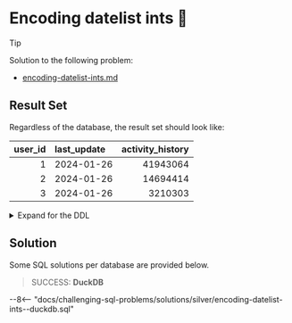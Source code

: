 # Encoding datelist ints 🔐

> [!TIP]
>
> Solution to the following problem:
>
> - [encoding-datelist-ints.md](../../problems/silver/encoding-datelist-ints.md)

## Result Set

Regardless of the database, the result set should look like:

| user_id | last_update | activity_history |
| ------: | :---------- | ---------------: |
|       1 | 2024-01-26  |         41943064 |
|       2 | 2024-01-26  |         14694414 |
|       3 | 2024-01-26  |          3210303 |

<details>
<summary>Expand for the DDL</summary>
--8<-- "docs/challenging-sql-problems/solutions/silver/encoding-datelist-ints.sql"
</details>

## Solution

Some SQL solutions per database are provided below.

<!-- prettier-ignore -->
> SUCCESS: **DuckDB**
>
--8<-- "docs/challenging-sql-problems/solutions/silver/encoding-datelist-ints--duckdb.sql"
